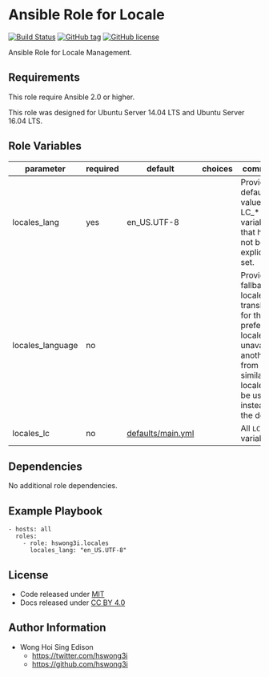 Ansible Role for Locale
=======================

[![Build Status](https://travis-ci.org/pantarei/ansible-role-locales.svg?branch=master)](https://travis-ci.org/pantarei/ansible-role-locales)
[![GitHub tag](https://img.shields.io/github/tag/pantarei/ansible-role-locales.svg)](https://github.com/pantarei/ansible-role-locales)
[![GitHub license](https://img.shields.io/github/license/pantarei/ansible-role-locales.svg)](https://github.com/pantarei/ansible-role-locales/blob/master/LICENSE)

Ansible Role for Locale Management.

Requirements
------------

This role require Ansible 2.0 or higher.

This role was designed for Ubuntu Server 14.04 LTS and Ubuntu Server 16.04 LTS.

Role Variables
--------------

<table>
<colgroup>
<col width="20%" />
<col width="20%" />
<col width="20%" />
<col width="20%" />
<col width="20%" />
</colgroup>
<thead>
<tr class="header">
<th>parameter</th>
<th>required</th>
<th>default</th>
<th>choices</th>
<th>comments</th>
</tr>
</thead>
<tbody>
<tr class="odd">
<td>locales_lang</td>
<td>yes</td>
<td>en_US.UTF-8</td>
<td></td>
<td>Provides default value for LC_* variables that have not been explicitly set.</td>
</tr>
<tr class="even">
<td>locales_language</td>
<td>no</td>
<td></td>
<td></td>
<td>Provides fallback locales, if a translation for the preferred locale is unavailable, another from a similar locale will be used instead of the default.</td>
</tr>
<tr class="odd">
<td>locales_lc</td>
<td>no</td>
<td><a href="https://github.com/pantarei/ansible-role-locales/blob/master/defaults/main.yml">defaults/main.yml</a></td>
<td></td>
<td>All <code>LC_*</code> variables.</td>
</tr>
</tbody>
</table>

Dependencies
------------

No additional role dependencies.

Example Playbook
----------------

    - hosts: all
      roles:
        - role: hswong3i.locales
          locales_lang: "en_US.UTF-8"

License
-------

-   Code released under [MIT](https://github.com/pantarei/ansible-role-locales/blob/master/LICENSE)
-   Docs released under [CC BY 4.0](http://creativecommons.org/licenses/by/4.0/)

Author Information
------------------

-   Wong Hoi Sing Edison
    -   <a href="https://twitter.com/hswong3i" class="uri" class="uri">https://twitter.com/hswong3i</a>
    -   <a href="https://github.com/hswong3i" class="uri" class="uri">https://github.com/hswong3i</a>

